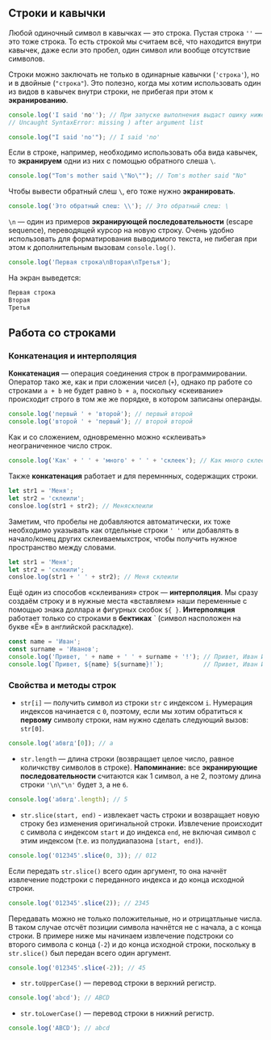 ## Строки и кавычки
Любой одиночный символ в кавычках — это строка. Пустая строка `''` — это тоже строка. То есть строкой мы считаем всё, что находится внутри кавычек, даже если это пробел, один символ или вообще отсутствие символов.

Строки можно заключать не только в одинарные кавычки (`'строка'`), но и в двойные (`"строка"`). Это полезно, когда мы хотим использовать один из видов в кавычек внутри строки, не прибегая при этом к **экранированию**.
```js
console.log('I said 'no''); // При запуске выполнения выдаст ошику ниже
// Uncaught SyntaxError: missing ) after argument list
```
```js
console.log("I said 'no'"); // I said 'no'
```
Если в строке, например, необходимо использовать оба вида кавычек, то **экранируем** одни из них с помощью обратного слеша `\`.
```js
console.log("Tom's mother said \"No\""); // Tom's mother said "No"
```
Чтобы вывести обратный слеш `\`, его тоже нужно **экранировать**.
```js
console.log('Это обратный слеш: \\'); // Это обратный слеш: \
```
`\n` — один из примеров **экранирующей последовательности** (escape sequence), переводящей курсор на новую строку. Очень удобно использовать для форматирования выводимого текста, не пибегая при этом к дополнительным вызовам `console.log()`.
```js
console.log('Первая строка\nВторая\nТретья');
```
На экран выведется:
```js
Первая строка
Вторая
Третья
```
## Работа со строками
### Конкатенация и интерполяция
**Конкатенация** — операция соединения строк в программировании. Оператор тако же, как и при сложении чисел (`+`), однако пр работе со строками `a + b` не будет равно `b + a`, поскольку «скеивание» происходит строго в том же же порядке, в котором записаны операнды.
```js
console.log('первый ' + 'второй'); // первый второй
console.log('второй ' + 'первый'); // второй второй
```
Как и со сложением, одновременно можно «склеивать» неограниченное число строк.
```js
console.log('Как' + ' ' + 'много' + ' ' + 'склеек'); // Как много склеек
```
Также **конкатенация** работает и для перемннных, содержащих строки.
```js
let str1 = 'Меня';
let str2 = 'склеили';
consloe.log(str1 + str2); // Менясклеили
```
Заметим, что пробелы не добавляются автоматически, их тоже необходимо указывать как отдельные строки `' '` или добавлять в начало/конец других склеиваемыхстрок, чтобы получить нужное пространство между словами.
```js
let str1 = 'Меня';
let str2 = 'склеили';
consloe.log(str1 + ' ' + str2); // Меня склеили
```
Ещё один из способов «склеивания» строк — **интерполяция**. Мы сразу создаём строку и в нужные места «вставляем» наши переменные с помощью знака доллара и фигурных скобок `${ }`. **Интерполяция** работает только со строками в **бектиках** ` (символ насположен на букве «Ё» в английской раскладке).
```js
const name = 'Иван';
const surname = 'Иванов';
console.log('Привет, ' + name + ' ' + surname + '!'); // Привет, Иван Иванов!
console.log(`Привет, ${name} ${surname}!`);           // Привет, Иван Иванов!
```
### Свойства и методы строк
- `str[i]` — получить символ из строки `str` с индексом `i`. Нумерация индексов начинается с `0`, поэтому, если мы хотим обратиться к **первому** символу строки, нам нужно сделать следующий вызов: `str[0]`.
```js
console.log('абвгд'[0]); // а
```
- `str.length` — длина строки (возвращает целое число, равное количкству символов в строке). **Напоминание:** все **экранирующие последовательности** считаются как 1 символ, а не 2, поэтому длина строки `'\n\"\n'` будет `3`, а не `6`.
```js
console.log('абвгд'.length); // 5
```
- `str.slice(start, end)` - извлекает часть строки и возвращает новую строку без изменения оригинальной строки. Извлечение происходит с символа с индексом `start` и до индекса `end`, не включая символ с этим индексом (т.е. из полудиапазона `[start, end)`).
```js
console.log('012345'.slice(0, 3)); // 012
```
Если передать `str.slice()` всего один аргумент, то она начнёт извлечение подстроки с переданного индекса и до конца исходной строки.
```js
console.log('012345'.slice(2)); // 2345
```
Передавать можно не только положительные, но и отрицатльные числа. В таком случае отсчёт позиции символа начнётся не с начала, а с конца строки. В примере ниже мы начинаем извлечение подстроки со второго символа с конца (`-2`) и до конца исходной строки, поскольку в `str.slice()` был передан всего один аргумент.
```js
console.log('012345'.slice(-2)); // 45
```
- `str.toUpperCase()` — перевод строки в верхний регистр.
```js
console.log('abcd'); // ABCD
```
- `str.toLowerCase()` — перевод строки в нижний регистр.
```js
console.log('ABCD'); // abcd
```

